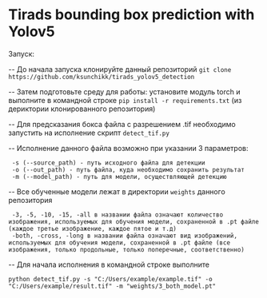 # Tirads bounding box prediction with Yolov5

Запуск:

-- До начала запуска клонируйте данный репозиторий `git clone https://github.com/ksunchikk/tirads_yolov5_detection`

-- Затем подготовьте среду для работы: установите модуль torch и выполните в командной строке `pip install -r requirements.txt` (из дериктории клонированного репозитория)

-- Для предсказания бокса файла с разрешением .tif необходимо запустить на исполнение скрипт `detect_tif.py`

-- Исполнение данного файла возможно при указании 3 параметров:



     -s (--source_path) - путь исходного файла для детекции
     -o (--out_path) - путь файла, куда необходимо сохранить результат
     -m (--model_path) - путь для модели, осуществляющей детекцию
     
 -- Все обученные модели лежат в директории `weights` данного репозитория



     -3, -5, -10, -15, -all в названии файла означают количество изображения, используемых для обучения модели, сохраненной в .pt файле (каждое третье изображение, каждое пятое и т.д)
     -both, -cross, -long в названии файла означают вид изображений, используемых для обучения модели, сохраненной в .pt файле (все изображения, только продольные, только поперечные, соответственно)
  -- Для начала исполнения в командной строке выполните 
  
    python detect_tif.py -s "C:/Users/example/example.tif" -o "C:/Users/example/result.tif" -m "weights/3_both_model.pt" 
     
     
     
